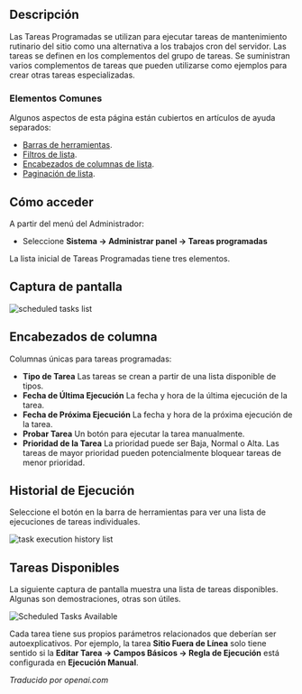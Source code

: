 <!-- Filename: Help5.x:Scheduled_Tasks / Display title: Tareas programadas -->

## Descripción

Las Tareas Programadas se utilizan para ejecutar tareas de mantenimiento rutinario del sitio como una alternativa a los trabajos cron del servidor. Las tareas se definen en los complementos del grupo de tareas. Se suministran varios complementos de tareas que pueden utilizarse como ejemplos para crear otras tareas especializadas.

### Elementos Comunes

Algunos aspectos de esta página están cubiertos en artículos de ayuda separados:

* [Barras de herramientas](jdocmanual?article=help/common-elements/toolbars).
* [Filtros de lista](jdocmanual?article=help/common-elements/list-filters).
* [Encabezados de columnas de lista](jdocmanual?article=help/common-elements/list-column-headers).
* [Paginación de lista](jdocmanual?article=help/common-elements/list-pagination).

## Cómo acceder

A partir del menú del Administrador:

- Seleccione **Sistema → Administrar panel → Tareas programadas**

La lista inicial de Tareas Programadas tiene tres elementos.

## Captura de pantalla

![scheduled tasks list](../../../es/images/maintenance/scheduled-tasks-list.png)

## Encabezados de columna

Columnas únicas para tareas programadas:

- **Tipo de Tarea** Las tareas se crean a partir de una lista disponible de tipos.
- **Fecha de Última Ejecución** La fecha y hora de la última ejecución de la tarea.
- **Fecha de Próxima Ejecución** La fecha y hora de la próxima ejecución de la tarea.
- **Probar Tarea** Un botón para ejecutar la tarea manualmente.
- **Prioridad de la Tarea** La prioridad puede ser Baja, Normal o Alta. Las tareas de mayor prioridad pueden potencialmente bloquear tareas de menor prioridad.

## Historial de Ejecución

Seleccione el botón en la barra de herramientas para ver una lista de ejecuciones de tareas individuales.

![task execution history list](../../../es/images/maintenance/scheduled-tasks-logs.png)

## Tareas Disponibles

La siguiente captura de pantalla muestra una lista de tareas disponibles. Algunas son demostraciones, otras son útiles.

![Scheduled Tasks Available](../../../es/images/maintenance/scheduled-tasks-types.png)

Cada tarea tiene sus propios parámetros relacionados que deberían ser autoexplicativos. Por ejemplo, la tarea **Sitio Fuera de Línea** solo tiene sentido si la **Editar Tarea → Campos Básicos → Regla de Ejecución** está configurada en **Ejecución Manual**.

*Traducido por openai.com*

